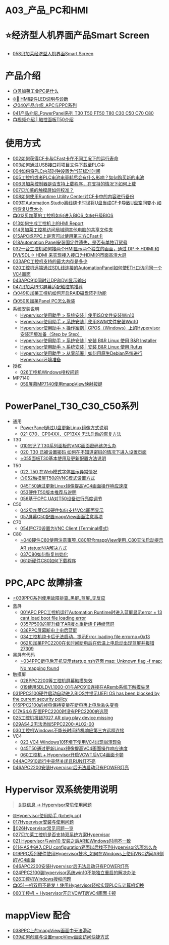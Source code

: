 # A03_产品_PC和HMI

# ⭐经济型人机界面产品Smart Screen

- [058贝加莱经济型人机界面Smart Screen](058贝加莱经济型人机界面Smart%20Screen.md)

# 产品介绍

- [📺贝加莱工业PC是什么](https://app9qg8os8w3630.pc.xiaoe-tech.com/p/t_pc/course_pc_detail/video/v_5d51383db0c4f_alQPWHe4)
- [🌐📒 HMI硬件LED说明与诊断](https://hmi.brhelp.cn/index.html?general.html)
- [📋040产品介绍_APC与PPC系列](040产品介绍_APC与PPC系列.md)
- [041产品介绍_PowerPanel系列 T30 T50 FT50 T80 C30 C50 C70 C80](041产品介绍_PowerPanel系列.md)
- [📺视频介绍 | 触控面板T50介绍](https://app9qg8os8w3630.pc.xiaoe-tech.com/p/t_pc/course_pc_detail/video/v_5f342c56e4b0b4059c4be3c4?product_id=p_5f8e772ae4b0e95a89c52abd&content_app_id=&type=8&parent_pro_id=p_5f8e752ce4b0e95a89c52a40)

# 使用方式

- [002如何获得CF卡与CFast卡在不同工况下的运行寿命](002如何获得CF卡与CFast卡在不同工况下的运行寿命.md)
- [003如何通过USB接口将项目文件下载至PLC中](003如何通过USB接口将项目文件下载至PLC中.md)
- [004如何将PLC内部时钟设置为当前标准时间](/B01_技术_AutomationStudio/004如何将PLC内部时钟设置为当前标准时间.md)
- [005工控机或者PLC电池电量耗尽会有什么影响？如何购买新的电池](005PLC电池电量耗尽会有什么影响？如何购买新的电池.md)
- [006贝加莱控制器是否支持上载程序，在支持的情况下如何上载](006贝加莱控制器是否支持上载程序，在支持的情况下如何上载.md)
- [007贝加莱的触摸屏如何校准？ ](007贝加莱的触摸屏如何校准.md)
- [008如何使用Runtime Utility Center对CF卡中的内容进行备份](008如何使用Runtime%20Utility%20Center对CF卡中的内容进行备份.md)
- [009在Automation Studio离线烧卡时误将U盘当成CF卡导致U盘空间变小 如何恢复U盘大小](009在Automation%20Studio离线烧卡时误将U盘当成CF卡导致U盘空间变小%20如何恢复U盘大小.md)
- [📺012贝加莱的工控机如何进入BIOS_如何升级BIOS](012贝加莱的工控机在开机时如何进入bios设置.md)
- [013如何生成工控机上的HMI Report](013如何生成工控机上的HMI%20Report.md)
- [014贝加莱工控机访问局域网其他电脑的共享文件夹](014贝加莱工控机访问局域网其他电脑的共享文件夹.md)
- [015APC或PPC上是否可以使用第三方CFast卡](015APC或PPC上是否可以使用第三方CFast卡.md)
- [018Automation Panel安装固定件遗失，是否有单独订货号](018Automation%20Panel安装固定件遗失，是否有单独订货号.md)
- [032一台工控机如何接两个HMI显示两个独立的画面，通过 DP → HDIMI 和 DVI/SDL→ HDMI 来实现接入接口为HDMI的市面高清大屏](032一台工控机如何接两个HMI显示两个独立的画面.md)
- [033APC工控机支持的最大内存是多少](033APC工控机支持的最大内存是多少.md)
- [020工控机远端通过SDL线连接的AutomationPanel如何使ETH口访问同一个VC4画面](/B07_技术_人机操作/020工控机远端通过SDL线连接的AutomationPanel如何使ETH口访问同一个VC4画面.md)
- [043APC910同时让DP和DVI显示输出](043APC910同时让DP和DVI显示输出.md)
- [047贝加莱PPC屏幕适配触控笔推荐](047贝加莱PPC屏幕适配触控笔推荐.md)
- [📺049贝加莱工控机如何开启RAID磁盘阵列功能](049贝加莱工控机如何开启RAID磁盘阵列功能.md)
- [📺050贝加莱Panel PC怎么拆装](050贝加莱Panel%20PC怎么拆装.md)
- 系统安装说明
    - [Hypervisor使用助手 > 系统安装 | 使用ISO文件安装Win10](https://hypervisor.brhelp.cn/--isowin10.html)
    - [Hypervisor使用助手 > 系统安装 | 使用SWM文件安装Win10](https://hypervisor.brhelp.cn/--swmwin10.html)
    - [Hypervisor使用助手 > 操作案例 | GPOS（Windows）上的Hypervisor安装环境准备（Step by Step）](https://hypervisor.brhelp.cn/setup2.html)
    - [Hypervisor使用助手 > 系统安装 | 安装 B&R Linux 使用 B&R Installer](https://hypervisor.brhelp.cn/---br-linux-9.html)
    - [Hypervisor使用助手 > 系统安装 | 安装 B&R Linux 使用 Rufus](https://hypervisor.brhelp.cn/---br-linux--rufus.html)
    - [Hypervisor使用助手 > 从零部署 | 如何用原生Debian系统进行Hypervisor环境准备](https://hypervisor.brhelp.cn/faq13.html)
- 授权
    - [026工控机Windows授权问题](026工控机Windows授权问题.md)
- MP7140
    - [059屏幕MP7140使用mappView映射按键](059屏幕MP7140使用mappView映射按键.md)

# PowerPanel_T30_C30_C50系列

- 通用
    - [PowerPanel通过U盘更新Linux镜像方式说明](045T50通过更新Linux镜像提高VC4画面操作响应速度.md)
    - [021 C70、CP04XX、CP13XX 无法启动的恢复方法](../B03_技术_诊断/021%20C70、CP04XX、CP13XX%20无法启动的恢复方法.md)
- T30
    - [010忘记了T30系列面板的VNC画面密码该怎么办](010忘记了T30系列面板的VNC画面密码该怎么办.md)
    - [020 T30 已被设置密码 如何在不知道密码的情况下进入设置页面](020%20T30%20已被设置密码%20如何在不知道密码的情况下进入设置页面.md)
    - [⭐055面板T30基本使用及更新配置方法说明](055面板T30基本使用及更新配置方法说明.md)
- T50
    - [022 T50 在Web模式字体显示异常情况](022%20T50%20在Web模式字体显示异常情况.md)
    - [📺052触摸屏T50的VNC模式设置方式](052触摸屏T50的VNC模式设置方式.md)
    - [045T50通过更新Linux镜像提高VC4画面操作响应速度](045T50通过更新Linux镜像提高VC4画面操作响应速度.md)
    - [053硬件T50版本推荐与说明](053硬件T50版本推荐与说明.md)
    - [056基于OPC UA对T50设备进行亮度调节](056基于OPC%20UA对T50设备进行亮度调节.md)
- C50
    - [042贝加莱C50硬件如何支持VC4画面显示](042贝加莱C50硬件如何支持VC4画面显示.md)
    - [057屏幕C50配置mappView画面注意事项](057屏幕C50配置mappView画面注意事项.md)
- C70
    - [054将C70设置为VNC Client (Terminal模式)](054将C70设置为VNC%20Client%20(Terminal模式).md)
- C80
    - [⭐048硬件C80使用注意事项_C80配合mappView使用_C80无法启动提示AR status:N/A解决方式](048硬件C80使用注意事项.md)
    - [037C80如何恢复初始化](037C80如何恢复初始化.md)
    - [061新硬件C80如何下载程序](061新硬件C80如何下载程序.md)

# PPC,APC 故障排查

- [⭐039PPC系列使用故障排查_黑屏_蓝屏_无反应](039PPC系列使用故障排查_黑屏_蓝屏_无反应.md)
- 蓝屏
    - [001APC PPC工控机运行Automation Runtime时进入蓝屏显示error = 13 cant load boot file loading error](001APC%20PPC工控机运行Automation%20Runtime时进入蓝屏显示error%20=%2013%20cant%20load%20boot%20file%20loading%20error.md)
    - [035PP500的屏升级了AR版本重新烧卡持续蓝屏](035PP500的屏升级了AR版本重新烧卡持续蓝屏.md)
    - [036PPC屏幕断电上电后蓝屏](036PPC屏幕断电上电后蓝屏.md)
    - [034工控机烧卡后无法启动，提示Error loading file errorno=0x13](/B03_技术_诊断/034工控机烧卡后无法启动，提示Error%20loading%20file%20errorno=0x13.md)
    - [062贝加莱PPC2200在长时间断电后在低温上电启动出现蓝屏并报错27309](062贝加莱PPC2200在长时间断电后在低温上电启动出现蓝屏并报错27309.md)
- 黑屏有代码
    - [⭐034PPC断电后开机显示startup.nsh界面 map: Unknown flag -f  map: No mapping found](034PPC断电后开机显示startup.nsh界面.md)
- 触摸屏
    - [028PPC2200等工控机屏幕触摸失效](028PPC2200触摸失效.md)
    - [019使用5DLDVI.1000-01与APC910连接在ARemb系统下触摸失灵](019使用5DLDVI.1000-01与APC910连接在ARemb系统下触摸失灵.md)
- [031PPC3100硬件启动自动进入BIOS并提示UEFI OS has been blocked by the current security policy](031PPC3100硬件启动自动进入BIOS并提示UEFI%20OS%20has%20been%20blocked%20by%20the%20current%20security%20policy.md)
- [016PPC2100的掉电保持变量在断电再上电后丢失变零](016PPC2100的掉电保持变量在断电再上电后丢失变零.md)
- [017AS4.6 配置PPC2200时没有PPC2200的选项](017AS4.6%20配置PPC2200时没有PPC2200的选项.md)
- [025工控机报错7027 AR plug play device missing](025工控机报错7027%20AR%20plug%20play%20device%20missing.md)
- [029AS4.2无法添加5PPC2200-AL02-00 ](029AS4.2无法添加5PPC2200-AL02-00%20.md)
- [030工控机Windows不能长时间待机响应第三方远程连接](030工控机Windows不能长时间待机响应第三方远程连接.md)
- VC4
    - [023 VC4 Windows10环境下使用VC4出现崩溃现象](023%20VC4%20Windows10环境下使用VC4出现崩溃现象.md)
    - [045T50通过更新Linux镜像提高VC4画面操作响应速度](045T50通过更新Linux镜像提高VC4画面操作响应速度.md)
    - [060工控机 + Hypervisor开启VCWT后VC4画面卡顿](060工控机_Hypervisor开启VCWT后VC4画面卡顿.md)
- [044ACP910运行中突然关闭且RUN灯不亮](044ACP910运行中突然关闭且RUN灯不亮.md)
- [046APC2200安装Hypervisor后无法启动只有POWER灯亮](046APC2200安装Hypervisor后无法启动只有POWER灯亮.md)

# Hypervisor 双系统使用说明

> [关联信息 → Hypervisor常见使用问题](/B02_技术_AutomationRuntime/000B02_技术_AutomationRuntime.md#Hypervisor常见使用问题)

- [🌐Hypervisor使用助手 (brhelp.cn)](https://hypervisor.brhelp.cn/index.html?general.html)
- [017Hypervisor安装与使用问题](/B02_技术_AutomationRuntime/017Hypervisor安装与使用问题.md)
- [🐞026Hypervisor常见问题一览](/B02_技术_AutomationRuntime/026Hypervisor常见问题一览.md)
- [027贝加莱工控机是否支持双系统方案Hypervisor](027贝加莱工控机是否支持双系统方案.md)
- [021 Hypervisor与win10 安装之后AR和Windows时间不一致](021%20Hypervisor与win10%20安装之后AR和Windows时间不一致.md)
- [011在AS中进入CPU configuration界面以后找不到Hypervisor选项怎么办](011在AS中进入CPU%20configuration界面以后找不到Hypervisor选项怎么办.md)
- [019PPC系列硬件使用Hypervisor技术_如何在Windows上使用VNC访问AR侧的VC4画面](/B07_技术_人机操作/019PPC系列硬件使用Hypervisor技术_如何在Windows上使用VNC访问AR侧的VC4画面.md)
- [046APC2200安装Hypervisor后无法启动只有POWER灯亮](046APC2200安装Hypervisor后无法启动只有POWER灯亮.md)
- [024PPC2100装hypervisor系统win10不能独立重启的解决办法](024PPC2100装hypervisor系统win10不能独立重启的解决办法.md)
- [026工控机Windows授权问题](026工控机Windows授权问题.md)
- [📺051一机双用不是梦！使用Hypervisor轻松实现PLC与计算机切换](051一机双用不是梦！使用Hypervisor轻松实现PLC与计算机切换.md)
- [060工控机 + Hypervisor开启VCWT后VC4画面卡顿](060工控机_Hypervisor开启VCWT后VC4画面卡顿.md)

# mappView 配合

- [038PPC上的mappView画面中无法滑动](038PPC上的mappView画面中无法滑动.md)
- [039如何创建与设置mappView画面访问快捷方式](/B05_技术_mapp/039如何创建与设置mappView画面访问快捷方式.md)
